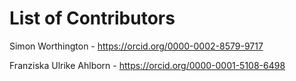 # List of Contributors

Simon Worthington - https://orcid.org/0000-0002-8579-9717

Franziska Ulrike Ahlborn - https://orcid.org/0000-0001-5108-6498
